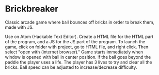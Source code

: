 # Brickbreaker

Classic arcade game where ball bounces off bricks in order to break them, made with JS.

Use on Atom (Hackable Text Editor). Create a HTML file for the HTML part of the program, and a JS for the JS part of the program.
To launch the game, click on folder with project, go to HTML file, and right click. Then select "open with (internet browser)."
Game starts immediately when window is opened with ball in center position. If the ball goes beyond the paddle the player uses a life. The player has 3 lives to try and clear all the bricks.
Ball speed can be adjusted to increase/decrease difficulty.
